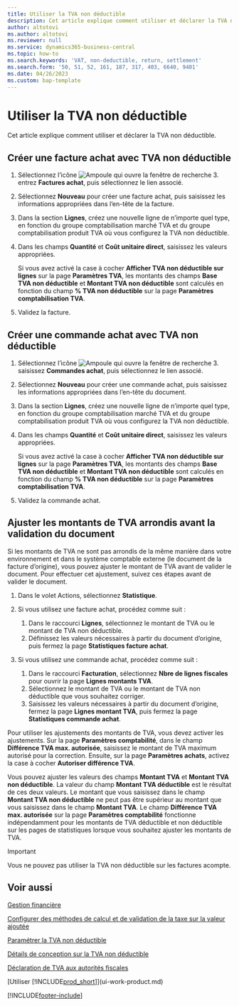```yaml
---
title: Utiliser la TVA non déductible
description: Cet article explique comment utiliser et déclarer la TVA non déductible.
author: altotovi
ms.author: altotovi
ms.reviewer: null
ms.service: dynamics365-business-central
ms.topic: how-to
ms.search.keywords: 'VAT, non-deductible, return, settlement'
ms.search.form: '50, 51, 52, 161, 187, 317, 403, 6640, 9401'
ms.date: 04/26/2023
ms.custom: bap-template
---
```


# Utiliser la TVA non déductible

Cet article explique comment utiliser et déclarer la TVA non déductible.

## Créer une facture achat avec TVA non déductible

1. Sélectionnez l’icône ![Ampoule qui ouvre la fenêtre de recherche 3.](media/ui-search/search_small.png "Dites-moi ce que vous voulez faire") entrez **Factures achat**, puis sélectionnez le lien associé.
2. Sélectionnez **Nouveau** pour créer une facture achat, puis saisissez les informations appropriées dans l’en-tête de la facture.
3. Dans la section **Lignes**, créez une nouvelle ligne de n’importe quel type, en fonction du groupe comptabilisation marché TVA et du groupe comptabilisation produit TVA où vous configurez la TVA non déductible.
4. Dans les champs **Quantité** et **Coût unitaire direct**, saisissez les valeurs appropriées.

    Si vous avez activé la case à cocher **Afficher TVA non déductible sur lignes** sur la page **Paramètres TVA**, les montants des champs **Base TVA non déductible** et **Montant TVA non déductible** sont calculés en fonction du champ **% TVA non déductible** sur la page **Paramètres comptabilisation TVA**.

5. Validez la facture.

## Créer une commande achat avec TVA non déductible

1. Sélectionnez l’icône ![Ampoule qui ouvre la fenêtre de recherche 3.](media/ui-search/search_small.png "Dites-moi ce que vous voulez faire") saisissez **Commandes achat**, puis sélectionnez le lien associé.
2. Sélectionnez **Nouveau** pour créer une commande achat, puis saisissez les informations appropriées dans l’en-tête du document.
3. Dans la section **Lignes**, créez une nouvelle ligne de n’importe quel type, en fonction du groupe comptabilisation marché TVA et du groupe comptabilisation produit TVA où vous configurez la TVA non déductible.
4. Dans les champs **Quantité** et **Coût unitaire direct**, saisissez les valeurs appropriées.

    Si vous avez activé la case à cocher **Afficher TVA non déductible sur lignes** sur la page **Paramètres TVA**, les montants des champs **Base TVA non déductible** et **Montant TVA non déductible** sont calculés en fonction du champ **% TVA non déductible** sur la page **Paramètres comptabilisation TVA**.

5. Validez la commande achat.

## Ajuster les montants de TVA arrondis avant la validation du document

Si les montants de TVA ne sont pas arrondis de la même manière dans votre environnement et dans le système comptable externe (le document de la facture d’origine), vous pouvez ajuster le montant de TVA avant de valider le document. Pour effectuer cet ajustement, suivez ces étapes avant de valider le document.

1. Dans le volet Actions, sélectionnez **Statistique**.
2. Si vous utilisez une facture achat, procédez comme suit :

    1. Dans le raccourci **Lignes**, sélectionnez le montant de TVA ou le montant de TVA non déductible.
    2. Définissez les valeurs nécessaires à partir du document d’origine, puis fermez la page **Statistiques facture achat**.

3.  Si vous utilisez une commande achat, procédez comme suit :

    1. Dans le raccourci **Facturation**, sélectionnez **Nbre de lignes fiscales** pour ouvrir la page **Lignes montants TVA**.
    2. Sélectionnez le montant de TVA ou le montant de TVA non déductible que vous souhaitez corriger.
    3. Saisissez les valeurs nécessaires à partir du document d’origine, fermez la page **Lignes montant TVA**, puis fermez la page **Statistiques commande achat**.

Pour utiliser les ajustements des montants de TVA, vous devez activer les ajustements. Sur la page **Paramètres comptabilité**, dans le champ **Différence TVA max. autorisée**, saisissez le montant de TVA maximum autorisé pour la correction. Ensuite, sur la page **Paramètres achats**, activez la case à cocher **Autoriser différence TVA**.

Vous pouvez ajuster les valeurs des champs **Montant TVA** et **Montant TVA non déductible**. La valeur du champ **Montant TVA déductible** est le résultat de ces deux valeurs. Le montant que vous saisissez dans le champ **Montant TVA non déductible** ne peut pas être supérieur au montant que vous saisissez dans le champ **Montant TVA**. Le champ **Différence TVA max. autorisée** sur la page **Paramètres comptabilité** fonctionne indépendamment pour les montants de TVA déductible et non déductible sur les pages de statistiques lorsque vous souhaitez ajuster les montants de TVA.

> [!IMPORTANT]
> Vous ne pouvez pas utiliser la TVA non déductible sur les factures acompte.

## Voir aussi

[Gestion financière](finance.md)

[Configurer des méthodes de calcul et de validation de la taxe sur la valeur ajoutée](finance-setup-vat.md)  

[Paramétrer la TVA non déductible](finance-setup-nondeductible-vat.md)

[Détails de conception sur la TVA non déductible](design-details-nondeductible-vat.md)

[Déclaration de TVA aux autorités fiscales](finance-how-report-vat.md)

[Utiliser [!INCLUDE[prod_short](includes/prod_short.md)]](ui-work-product.md)

[!INCLUDE[footer-include](includes/footer-banner.md)]
